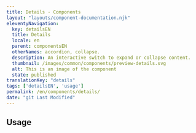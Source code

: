 ```yaml
---
title: Details - Components
layout: "layouts/component-documentation.njk"
eleventyNavigation:
  key: detailsEN
  title: Details
  locale: en
  parent: componentsEN
  otherNames: accordion, collapse.
  description: An interactive switch to expand or collapse content.
  thumbnail: /images/common/components/preview-details.svg
  alt: This is an image of the component
  state: published
translationKey: "details"
tags: ['detailsEN', 'usage']
permalink: /en/components/details/
date: "git Last Modified"
---
```


## Usage